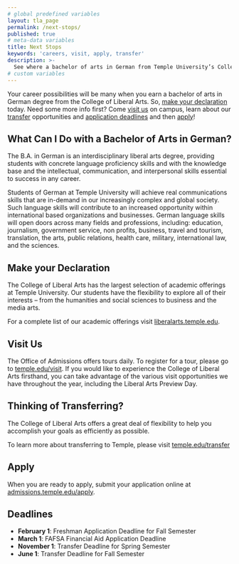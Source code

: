 ```yaml
---
# global predefined variables
layout: tla_page
permalink: /next-stops/
published: true
# meta-data variables
title: Next Stops
keywords: 'careers, visit, apply, transfer'
description: >-
  See where a bachelor of arts in German from Temple University’s College of Liberal Arts can take you. Visit us, learn about transfer opportunities and application deadlines, and apply.
# custom variables
---
```

Your career possibilities will be many when you earn a bachelor of arts in German degree from the College of Liberal Arts. So, [make your declaration](#make-your-declaration) today. Need some more info first? Come [visit us](#visit-us) on campus, learn about our [transfer](#thinking-about-transferring) opportunities and [application deadlines](#deadlines) and then [apply](#apply)!

## What Can I Do with a Bachelor of Arts in German?
The B.A. in German is an interdisciplinary liberal arts degree, providing students with concrete language proficiency skills and with the knowledge base and the intellectual, communication, and interpersonal skills essential to success in any career.

Students of German at Temple University will achieve  real communications skills that are in-demand in our  increasingly complex and global society. Such language skills will  contribute to an increased opportunity within international based organizations and businesses. German language skills will open doors across many fields and  professions, including: education, journalism, government service, non profits, business, travel and tourism,  translation, the arts, public relations, health care, military, international law, and the sciences.

## Make your Declaration
The College of Liberal Arts has the largest selection of  academic offerings at Temple University. Our students have the flexibility to explore all of their interests – from the humanities and social sciences to business and the media arts.   

For a complete list of our academic offerings visit [liberalarts.temple.edu](https://liberalarts.temple.edu/).

## Visit Us
The Office of Admissions offers tours daily. To register for a tour, please go to [temple.edu/visit](https://admissions.temple.edu/visit). If you would like to experience the College of Liberal Arts firsthand, you can take advantage of the various visit  opportunities we have throughout the year, including the Liberal Arts Preview Day.

## Thinking of Transferring?
The College of Liberal Arts offers a great deal of flexibility to help you accomplish your goals as efficiently as possible.

To learn more about transferring to Temple, please visit [temple.edu/transfer](https://admissions.temple.edu/apply/transfer-applicant)

## Apply
When you are ready to apply, submit your application online at [admissions.temple.edu/apply](https://admissions.temple.edu/apply).

## Deadlines

- **February 1**: Freshman Application Deadline for Fall Semester
- **March 1**: FAFSA Financial Aid Application Deadline
- **November 1**: Transfer Deadline for Spring Semester
- **June 1**: Transfer Deadline for Fall Semester
